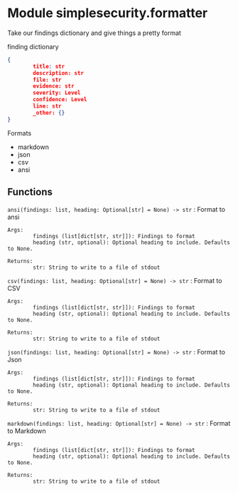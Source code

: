 Module simplesecurity.formatter
===============================
Take our findings dictionary and give things a pretty format

finding dictionary

```json
{
        title: str
        description: str
        file: str
        evidence: str
        severity: Level
        confidence: Level
        line: str
        _other: {}
}
```

Formats

- markdown
- json
- csv
- ansi

Functions
---------

    
`ansi(findings: list, heading: Optional[str] = None) ‑> str`
:   Format to ansi
    
    Args:
            findings (list[dict[str, str]]): Findings to format
            heading (str, optional): Optional heading to include. Defaults to None.
    
    Returns:
            str: String to write to a file of stdout

    
`csv(findings: list, heading: Optional[str] = None) ‑> str`
:   Format to CSV
    
    Args:
            findings (list[dict[str, str]]): Findings to format
            heading (str, optional): Optional heading to include. Defaults to None.
    
    Returns:
            str: String to write to a file of stdout

    
`json(findings: list, heading: Optional[str] = None) ‑> str`
:   Format to Json
    
    Args:
            findings (list[dict[str, str]]): Findings to format
            heading (str, optional): Optional heading to include. Defaults to None.
    
    Returns:
            str: String to write to a file of stdout

    
`markdown(findings: list, heading: Optional[str] = None) ‑> str`
:   Format to Markdown
    
    Args:
            findings (list[dict[str, str]]): Findings to format
            heading (str, optional): Optional heading to include. Defaults to None.
    
    Returns:
            str: String to write to a file of stdout